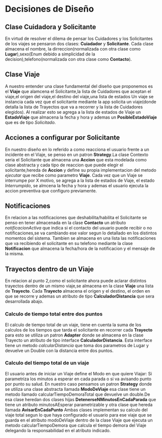 # Decisiones de Diseño

## Clase Cuidadora y Solicitante 

En virtud de resolver el dilema de pensar los Cuidadores y los Solicitantes de los viajes se pensaron dos clases: **Cuiadador** y **Solicitante**.
Cada clase almacena el nombre, la dirreccion(normalizada con otra clase como **Lugar**),sexo(Enum debido a simplicidad de la decision),telefono(normalizada con otra clase como **Contacto**).

## Clase Viaje 

A nuestro entender una clase fundamental del diseño que proponemos es el **Viaje** que alamcena el Solicitante,la lista de Cuidadores que aceptan el viaje,el origen del viaje,el destino del viaje,una lista de estados
Un viaje se instancia cada vez que el solicitante mediante la app solicita un viaje(donde detalla la lista de Trayectos que va a recorrer y la lista de Cuidadores elegidos).
Al realizar esto se agrega a la lista de estados de Viaje un **EstadoViaje** que almacena la fecha y hora y ademas un **PosibleEstadoViaje** que es de tipo _Solicitado_.

## Acciones a configurar por Solicitante

En nuestro diseño en lo referido a como reacciona el usuario frente a un incidente en el Viaje, se penso en un patron **Strategy**.La clase Contexto seria el Solicitante que almacena una **Accion** que esta modelada como clase abstracta y cada tipo de reaccion que puede elegir el solicitante,hereda de **Accion** y define su propia implementacion del metodo _ejecutar_ que recibe como parametro **Viaje**.
Cada vez que un Viaje se interrumpe por X motivo, se agrega a la lista de estados de Viaje, el estado _Interrumpido_, se almcena la fecha y hora y ademas el usuario ejecuta la accion preventiva que configuro previamente.

## Notificaciones

En relacion a las notificaciones que deshabilita/habilita el Solicitante se penso en tener almacenada en la clase **Contacto** un atributo _notificacionActiva_ que indica si el contacto del usuario puede recibir o no notificaciones,se va cambiando ese valor segun lo detallado en los distintos momentos del sistema.
Tambien se almacena en una lista las notificaciones que va recibiendo el solicitante en su telefono mediante la clase **Notificacion** que almacena la fecha/hora de la notificacion y el mensaje de la misma.

## Trayectos dentro de un Viaje

En relacion al punto 2,como el solicitante ahora puede aclarar distintos trayectos dentro de un mismo viaje,se almacena en la clase **Viaje** una lista de **Trayecto**.
Cada **Trayecto** almacena el origen y el destino, el orden en que se recorre y ademas un atributo de tipo **CalculadorDistancia** que sera desarrollada abajo.

### Calculo de tiempo total entre dos puntos

El calculo de tiempo total de un viaje, tiene en cuenta la suma de los calculos de los tiempos que tarda el solicitante en recorrer cada **Trayecto** para esto se utiliza un patron **Adapter** donde se almacena en la clase Trayecto un atributo de tipo interface **CalculadorDistancia**.
Esta interface tiene un metodo _calcularDistancia_ que toma dos parametros de Lugar y devuelve un Double con la distancia entre dos puntos.

### Calculo del tiempo total de un viaje

El usuario antes de iniciar un Viaje define el Modo en que quiere Viajar: Si parametriza los minutos a esperar en cada parada o si va avisando punto por punto su salud.
En nuestro caso pensamos un patron **Strategy** donde se utiliza una clase abstracta llamada **ModoDeViaje** esa clase tiene un metodo llamado calcularTiempoDemoraTotal que devuelve un double.De esa clase heredan dos clases hijas **DetenerseNMinutosEnCadaParada** que tiene un atributo minutosAEsperar parametrizable y otra clase que hereda llamada **AvisarEnCadaPunto**
Ambas clases implementan su calculo del viaje total segun lo que haya configurado el usuario para ese viaje que se guarda en el atributo modoDeViaje dentro de la clase Viaje que ejecuta un metodo calcularTiempoDemora que calcula el tiempo demora del Viaje delegando la responsabilidad en el atributo indicado.


